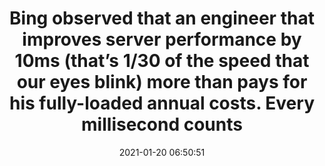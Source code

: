 ---
layout: post
title:  "Bing observed that an engineer that improves server performance by 10ms (that’s 1/30 of the speed that our eyes blink) more than pays for his fully-loaded annual costs. Every millisecond counts"
storySource: "http://www.robotics.stanford.edu/users/ronnyk/2013%20controlledExperimentsAtScale.pdf"
img:
 image: "bing-logo.png"
 alt: "Bing Logo"
date:   2021-01-20 06:50:51
tags:
 - server
 - search
 - revenue
 - "2013"
---